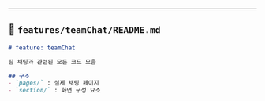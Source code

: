 
---
## 📂 `features/teamChat/README.md`
```md
# feature: teamChat

팀 채팅과 관련된 모든 코드 모음

## 구조
- `pages/` : 실제 채팅 페이지
- `section/` : 화면 구성 요소
